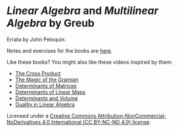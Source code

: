 # _Linear Algebra_ and _Multilinear Algebra_ by Greub
Errata by John Peloquin.

Notes and exercises for the books are [here](https://github.com/blargoner/math-algebra-greub).

Like these books? You might also like these videos inspired by them:

- [The Cross Product](https://youtu.be/z2g5Mfyi48c)
- [The Magic of the Gramian](https://youtu.be/IOrqUQscNOQ)
- [Determinants of Matrices](https://youtu.be/QF-Q9WfW82o)
- [Determinants of Linear Maps](https://youtu.be/98-hH8aGMoU)
- [Determinants and Volume](https://youtu.be/9IswLDsEWFk)
- [Duality in Linear Algebra](https://youtu.be/eOIJzb7SItg)

Licensed under a [Creative Commons Attribution-NonCommercial-NoDerivatives 4.0 International (CC BY-NC-ND 4.0) license](http://creativecommons.org/licenses/by-nc-nd/4.0/).
